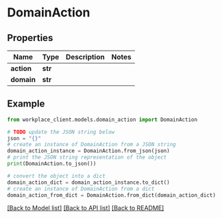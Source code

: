 # DomainAction


## Properties

Name | Type | Description | Notes
------------ | ------------- | ------------- | -------------
**action** | **str** |  | 
**domain** | **str** |  | 

## Example

```python
from workplace_client.models.domain_action import DomainAction

# TODO update the JSON string below
json = "{}"
# create an instance of DomainAction from a JSON string
domain_action_instance = DomainAction.from_json(json)
# print the JSON string representation of the object
print(DomainAction.to_json())

# convert the object into a dict
domain_action_dict = domain_action_instance.to_dict()
# create an instance of DomainAction from a dict
domain_action_from_dict = DomainAction.from_dict(domain_action_dict)
```
[[Back to Model list]](../README.md#documentation-for-models) [[Back to API list]](../README.md#documentation-for-api-endpoints) [[Back to README]](../README.md)


